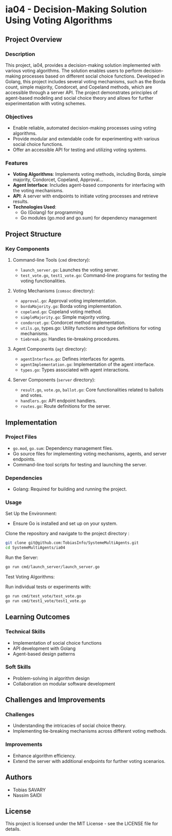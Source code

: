 # ia04 - Decision-Making Solution Using Voting Algorithms
## Project Overview
### Description

This project, ia04, provides a decision-making solution implemented with various voting algorithms. The solution enables users to perform decision-making processes based on different social choice functions. Developed in Golang, this project includes several voting mechanisms, such as the Borda count, simple majority, Condorcet, and Copeland methods, which are accessible through a server API. The project demonstrates principles of agent-based modeling and social choice theory and allows for further experimentation with voting schemes.  

### Objectives

- Enable reliable, automated decision-making processes using voting algorithms.
- Provide modular and extendable code for experimenting with various social choice functions.
- Offer an accessible API for testing and utilizing voting systems.

### Features

- **Voting Algorithms**: Implements voting methods, including Borda, simple majority, Condorcet, Copeland, Approval...
- **Agent Interface**: Includes agent-based components for interfacing with the voting mechanisms.
- **API**: A server with endpoints to initiate voting processes and retrieve results.
- **Technologies Used**:  
    - Go (Golang) for programming
    - Go modules (go.mod and go.sum) for dependency management

## Project Structure
### Key Components

1. Command-line Tools (`cmd` directory):
    - `launch_server.go`: Launches the voting server.
    - `test_vote.go`, `test1_vote.go`: Command-line programs for testing the voting functionalities.

2. Voting Mechanisms (`comsoc` directory):
    - `approval.go`: Approval voting implementation.
    - `bordaMajority.go`: Borda voting implementation.
    - `copeland.go`: Copeland voting method.
    - `simpleMajority.go`: Simple majority voting.
    - `condorcet.go`: Condorcet method implementation.
    - `utils.go`, types.go: Utility functions and type definitions for voting mechanisms.
    - `tiebreak.go`: Handles tie-breaking procedures.

3. Agent Components (`agt` directory):
    - `agentInterface.go`: Defines interfaces for agents.
    - `agentImplementation.go`: Implementation of the agent interface.
    - `types.go`: Types associated with agent interactions.

4. Server Components (`server` directory):
    - `result.go`, `vote.go`, `ballot.go`: Core functionalities related to ballots and votes.
    - `handlers.go`: API endpoint handlers.
    - `routes.go`: Route definitions for the server.

## Implementation
### Project Files

- `go.mod`, `go.sum`: Dependency management files.
- Go source files for implementing voting mechanisms, agents, and server endpoints.
- Command-line tool scripts for testing and launching the server.

### Dependencies

- Golang: Required for building and running the project.

### Usage

Set Up the Environment:
- Ensure Go is installed and set up on your system.

Clone the repository and navigate to the project directory :

```bash
git clone git@github.com:TobiasInfo/SystemeMultiAgents.git
cd SystemeMultiAgents/ia04
```

Run the Server:

```bash
go run cmd/launch_server/launch_server.go
```
Test Voting Algorithms:

Run individual tests or experiments with:

```bash
go run cmd/test_vote/test_vote.go
go run cmd/test1_vote/test1_vote.go
```

## Learning Outcomes
### Technical Skills

- Implementation of social choice functions
- API development with Golang
- Agent-based design patterns

### Soft Skills

- Problem-solving in algorithm design
- Collaboration on modular software development

## Challenges and Improvements
### Challenges

- Understanding the intricacies of social choice theory.
- Implementing tie-breaking mechanisms across different voting methods.

### Improvements

- Enhance algorithm efficiency.
- Extend the server with additional endpoints for further voting scenarios.

## Authors

- Tobias SAVARY
- Nassim SAIDI

## License

This project is licensed under the MIT License - see the LICENSE file for details.